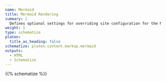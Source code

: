 ```yaml
---
name: Mermaid
title: Mermaid Rendering
summary: |
  Defines optional settings for overriding site configuration for the Mermaid markup option.
weight: 1
type: schematize
platen:
  title_as_heading: false
schematize: platen.content.markup.mermaid
outputs:
  - HTML
  - Schematize
---
```


{{% schematize %}}
